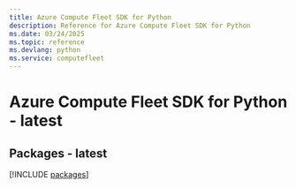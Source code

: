 ```yaml
---
title: Azure Compute Fleet SDK for Python
description: Reference for Azure Compute Fleet SDK for Python
ms.date: 03/24/2025
ms.topic: reference
ms.devlang: python
ms.service: computefleet
---
```

# Azure Compute Fleet SDK for Python - latest
## Packages - latest
[!INCLUDE [packages](compute-fleet-index.md)]
